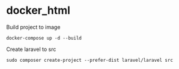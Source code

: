 # docker_html

Build project to image
```
docker-compose up -d --build
```

Create laravel to src
```
sudo composer create-project --prefer-dist laravel/laravel src
```
